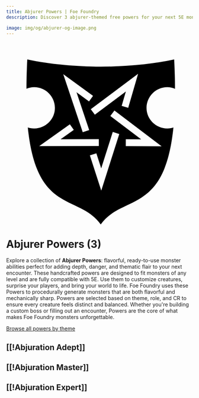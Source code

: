 ```yaml
---
title: Abjurer Powers | Foe Foundry
description: Discover 3 abjurer-themed free powers for your next 5E monster.

image: img/og/abjurer-og-image.png
---
```


# <span class="inline-icon" aria-hidden="true"><svg xmlns="http://www.w3.org/2000/svg" viewBox="0 0 512 512"><path d="M57.78 23.135c-1.517 29.085-2.193 55.608-2.266 80.316 6.56-2.716 13.703-4.333 21.228-4.333 31.245 0 56.883 25.64 56.883 56.887 0 31.246-25.777 56.3-56.883 56.3-6.068 0-11.95-1.003-17.488-2.77C71.906 332.82 108.064 376.35 147.668 401.9c20.677 13.34 42.986 21.7 64.268 33.245 17.444 9.463 34.177 21.525 47.42 40.127 13.23-18.597 29.925-30.658 47.324-40.122 21.226-11.545 43.46-19.904 64.064-33.242 39.46-25.543 75.488-69.07 88.135-192.324-5.32 1.708-10.974 2.723-16.907 2.723-31.107 0-56.88-25.058-56.88-56.3 0-31.244 25.634-56.888 56.88-56.888 7.63 0 14.745 1.697 21.23 4.508-.07-24.757-.745-51.334-2.265-80.49-59.488 13-130.78 19.266-201.5 19.888h-.163c-70.718-.62-142.008-6.888-201.496-19.888zm304.124 39.32-27.117 93.18-17.945-5.22 11.504-39.532-85.116 63.646-11.19-14.97 129.864-97.105zm-205.394 1.01 81.732 59.512-11 15.107-34.338-25.004 34.79 103.514-17.714 5.955-53.47-159.085zm140.486 99.652 129.383 97.95-98.25-.48.09-18.69 42.15.208-84.653-64.087 11.28-14.9zm-122.357 37.71 10.83 15.228-36.206 25.754 104.898-.17.03 18.69-163.577.262 84.024-59.766zm117.79 21 17.806 5.675-49.39 155.008-31.248-96.46 17.777-5.76 13.324 41.124 31.73-99.586z"/></svg></span> Abjurer Powers (3)

Explore a collection of **Abjurer Powers**: flavorful, ready-to-use monster abilities perfect for adding depth, danger, and thematic flair to your next encounter. These handcrafted powers are designed to fit monsters of any level and are fully compatible with 5E. Use them to customize creatures, surprise your players, and bring your world to life. Foe Foundry uses these Powers to procedurally generate monsters that are both flavorful and mechanically sharp. Powers are selected based on theme, role, and CR to ensure every creature feels distinct and balanced. Whether you're building a custom boss or filling out an encounter, Powers are the core of what makes Foe Foundry monsters unforgettable.  

  
[Browse all powers by theme](all.md)

[[!Abjuration Adept]]
---

[[!Abjuration Master]]
---

[[!Abjuration Expert]]
---
